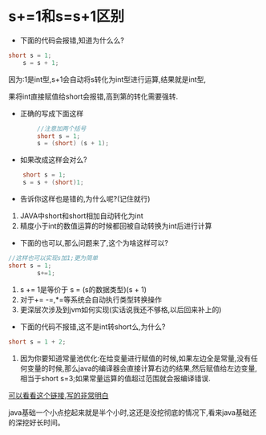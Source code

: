 # s+=1和s=s+1区别

* 下面的代码会报错,知道为什么么?

```java
short s = 1;
    s = s + 1;
```

因为:1是int型,s+1会自动将s转化为int型进行运算,结果就是int型,

果将int直接赋值给short会报错,高到第的转化需要强转.



* 正确的写成下面这样

```java
		//注意加两个括号
		short s = 1;
        s = (short) (s + 1);
```



* 如果改成这样会对么?

```java
    short s = 1;
    s = s + (short)1;
```

* 告诉你这样也是错的,为什么呢?(记住就行)

1. JAVA中short和short相加自动转化为int
2. 精度小于int的数值运算的时候都回被自动转换为int后进行计算



* 下面的也可以,那么问题来了,这个为啥这样可以?

```java
//这样也可以实现s加1;更为简单 	
short s = 1;
        s+=1;
```

1. s += 1是等价于 s = (s的数据类型)(s + 1)
2. 对于+=  -=,*=等系统会自动执行类型转换操作
3. 更深层次涉及到jvm如何实现(实话说我还不够格,以后回来补上的)



* 下面的代码不报错,这不是int转short么,为什么?

```java
short s = 1 + 2;
```

1. 因为你要知道常量池优化:在给变量进行赋值的时候,如果左边全是常量,没有任何变量的时候,那么java的编译器会直接计算右边的结果,然后赋值给左边变量,相当于short s=3;如果常量运算的值超过范围就会报编译错误.

[可以看看这个链接,写的非常明白](https://blog.csdn.net/chenghan_yang/article/details/99104114)




java基础一个小点挖起来就是半个小时,这还是没挖彻底的情况下,看来java基础还的深挖好长时间。


